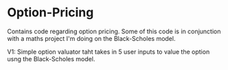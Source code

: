 # Option-Pricing
Contains code regarding option pricing. Some of this code is in conjunction with a maths project I'm doing on the Black-Scholes model.

V1: Simple option valuator taht takes in 5 user inputs to value the option usng the Black-Scholes model.
